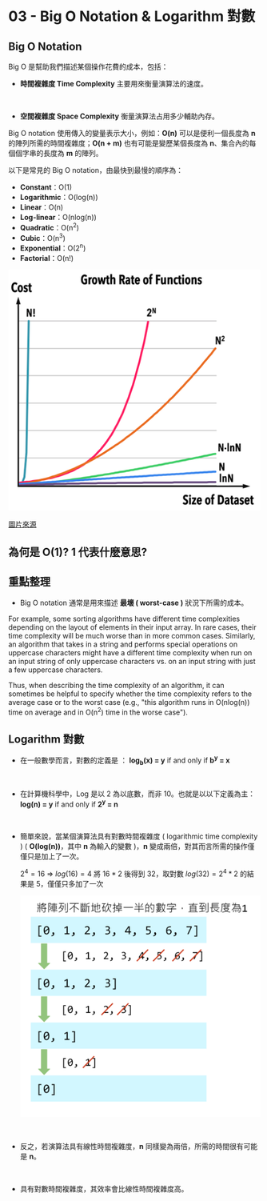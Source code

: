 # 03 - Big O Notation & Logarithm 對數
## Big O Notation
Big O 是幫助我們描述某個操作花費的成本，包括：
* **時間複雜度 Time Complexity**
主要用來衡量演算法的速度。
<br/>

* **空間複雜度 Space Complexity**
衡量演算法占用多少輔助內存。

Big O notation 使用傳入的變量表示大小，例如：**O(n)** 可以是便利一個長度為 **n** 的陣列所需的時間複雜度；**O(n + m)** 也有可能是變歷某個長度為 **n**、集合內的每個個字串的長度為 **m** 的陣列。

以下是常見的 Big O notation，由最快到最慢的順序為： 

* **Constant**：O(1)<br/>
* **Logarithmic**：O(log(n))<br/>
* **Linear**：O(n)<br/>
* **Log-linear**：O(nlog(n))<br/>
* **Quadratic**：O(n<sup>2</sup>)<br/>
* **Cubic**：O(n<sup>3</sup>)<br/>
* **Exponential**：O(2<sup>n</sup>)<br/>
* **Factorial**：O(n!)<br/>

![](/images/DataStructure/3-1.png)

[圖片來源](http://alrightchiu.github.io/SecondRound/complexityasymptotic-notationjian-jin-fu-hao.html)
<br/>

## 為何是 O(1)? 1 代表什麼意思?


## 重點整理
* Big O notation 通常是用來描述 **最壞 ( worst-case )** 狀況下所需的成本。
 


For example, some sorting algorithms have different time complexities
depending on the layout of elements in their input array. In rare cases, their
time complexity will be much worse than in more common cases. Similarly, an
algorithm that takes in a string and performs special operations on uppercase
characters might have a different time complexity when run on an input string
of only uppercase characters vs. on an input string with just a few uppercase
characters.


Thus, when describing the time complexity of an algorithm, it can sometimes be
helpful to specify whether the time complexity refers to the average case or
to the worst case (e.g., "this algorithm runs in O(nlog(n)) time on average
and in O(n<sup>2</sup>) time in the worse case").


## Logarithm 對數
* 在一般數學而言，對數的定義是 ：
**log<sub>b</sub>(x) = y** if and only if **b<sup>y</sup> = x**
<br/>

* 在計算機科學中，Log 是以 2 為以底數，而非 10。也就是以以下定義為主：
**log(n) = y** if and only if **2<sup>y</sup> = n**
<br/>

* 簡單來說，當某個演算法具有對數時間複雜度 ( logarithmic time complexity ) ( **O(log(n))**，其中 **n** 為輸入的變數 )，**n** 變成兩倍，對其而言所需的操作僅僅只是加上了一次。
  
  $2^4 = 16$ &rArr; $log(16) = 4$
  將 $16 * 2$ 後得到 32，取對數 $log(32) = 2^4 * 2$ 的結果是 5，僅僅只多加了一次

  ![](images/3-2.png)
<br/>

* 反之，若演算法具有線性時間複雜度，**n** 同樣變為兩倍，所需的時間很有可能是 **n**。
<br/>

* 具有對數時間複雜度，其效率會比線性時間複雜度高。